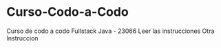 # Curso-Codo-a-Codo
Curso de codo a codo Fullstack Java - 23066
Leer las instrucciones
Otra Instruccion